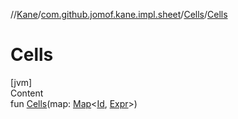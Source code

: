 //[Kane](../../index.md)/[com.github.jomof.kane.impl.sheet](../index.md)/[Cells](index.md)/[Cells](-cells.md)



# Cells  
[jvm]  
Content  
fun [Cells](-cells.md)(map: [Map](https://kotlinlang.org/api/latest/jvm/stdlib/kotlin.collections/-map/index.html)<[Id](../../com.github.jomof.kane.impl/index.md#%5Bcom.github.jomof.kane.impl%2FId%2F%2F%2FPointingToDeclaration%2F%5D%2FClasslikes%2F-562016314), [Expr](../../com.github.jomof.kane/-expr/index.md)>)  



